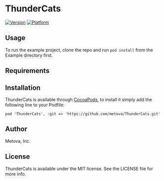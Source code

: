 # ThunderCats

[![Version](http://cocoapod-badges.herokuapp.com/v/thundercats/badge.png)](http://cocoadocs.org/docsets/thundercats)
[![Platform](http://cocoapod-badges.herokuapp.com/p/thundercats/badge.png)](http://cocoadocs.org/docsets/thundercats)

## Usage

To run the example project, clone the repo and run `pod install` from the Example directory first.

## Requirements

## Installation

ThunderCats is available through [CocoaPods](http://cocoapods.org), to install
it simply add the following line to your Podfile:

    pod 'ThunderCats', :git => 'https://github.com/metova/ThunderCats.git'

## Author

Metova, Inc.

## License

ThunderCats is available under the MIT license. See the LICENSE file for more info.

